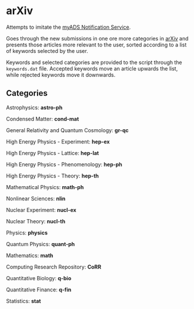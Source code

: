 # arXiv

Attempts to imitate the [myADS Notification Service](http://myads.harvard.edu/myADS_help.html).

Goes through the new submissions in one ore more
categories in [arXiv](arxiv.org) and presents those
articles more relevant to the user, sorted according
to a list of keywords selected by the user.

Keywords and selected categories are provided to the
script through the `keywords.dat` file. Accepted keywords
move an article upwards the list, while rejected keywords
move it downwards.

## Categories

Astrophysics: **astro-ph**

Condensed Matter: **cond-mat**

General Relativity and Quantum Cosmology: **gr-qc**

High Energy Physics - Experiment: **hep-ex**

High Energy Physics - Lattice: **hep-lat**

High Energy Physics - Phenomenology: **hep-ph**

High Energy Physics - Theory: **hep-th**

Mathematical Physics: **math-ph**

Nonlinear Sciences: **nlin**

Nuclear Experiment: **nucl-ex**

Nuclear Theory: **nucl-th**

Physics: **physics**

Quantum Physics: **quant-ph**

Mathematics: **math**

Computing Research Repository: **CoRR**

Quantitative Biology: **q-bio**

Quantitative Finance: **q-fin**

Statistics: **stat**
